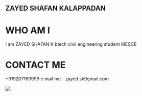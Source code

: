 ## ZAYED SHAFAN KALAPPADAN 
# WHO AM I 
I am ZAYED SHAFAN K btech civil engineering student MESCE


# CONTACT ME 
+919207169999
e mail me - zayed.sk9gmail.com



<img src=http://IMG-20170804-WA0051[1].jpg>

